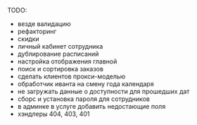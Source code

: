 TODO:
- везде валидацию
- рефакторинг
- скидки
- личный кабинет сотрудника
- дублирование расписаний
- настройка отображения главной
- поиск и сортировка заказов
- сделать клиентов прокси-моделью
- обработчик иванта на смену года календаря
- не загружать данные о доступности для прошедших дат
- сборс и установка пароля для сотрудников
- в админке в услуге добавить недостающие поля
- хэндлеры 404, 403, 401